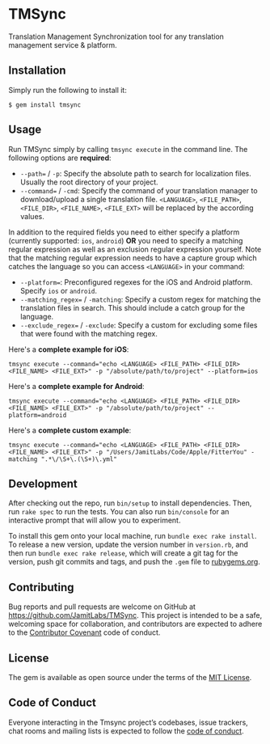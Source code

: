 # TMSync

Translation Management Synchronization tool for any translation management service & platform.

## Installation

Simply run the following to install it:

    $ gem install tmsync

## Usage

Run TMSync simply by calling `tmsync execute` in the command line. The following options are **required**:

- `--path=` / `-p`: Specify the absolute path to search for localization files. Usually the root directory of your project.
- `--command=` / `-cmd`: Specify the command of your translation manager to download/upload a single translation file. `<LANGUAGE>`, `<FILE_PATH>`, `<FILE_DIR>`, `<FILE_NAME>`, `<FILE_EXT>` will be replaced by the according values.

In addition to the required fields you need to either specify a platform (currently supported: `ios`, `android`) **OR** you need to specify a matching regular expression as well as an exclusion regular expression yourself. Note that the matching regular expression needs to have a capture group which catches the language so you can access `<LANGUAGE>` in your command:
- `--platform=`: Preconfigured regexes for the iOS and Android platform. Specify `ios` or `android`.
- `--matching_regex=` / `-matching`: Specify a custom regex for matching the translation files in search. This should include a catch group for the language.
- `--exclude_regex=` / `-exclude`: Specify a custom for excluding some files that were found with the matching regex.

Here's a **complete example for iOS**:

```
tmsync execute --command="echo <LANGUAGE> <FILE_PATH> <FILE_DIR> <FILE_NAME> <FILE_EXT>" -p "/absolute/path/to/project" --platform=ios
```

Here's a **complete example for Android**:

```
tmsync execute --command="echo <LANGUAGE> <FILE_PATH> <FILE_DIR> <FILE_NAME> <FILE_EXT>" -p "/absolute/path/to/project" --platform=android
```

Here's a **complete custom example**:

```
tmsync execute --command="echo <LANGUAGE> <FILE_PATH> <FILE_DIR> <FILE_NAME> <FILE_EXT>" -p "/Users/JamitLabs/Code/Apple/FitterYou" -matching ".*\/\S+\.(\S+)\.yml"
```



## Development

After checking out the repo, run `bin/setup` to install dependencies. Then, run `rake spec` to run the tests. You can also run `bin/console` for an interactive prompt that will allow you to experiment.

To install this gem onto your local machine, run `bundle exec rake install`. To release a new version, update the version number in `version.rb`, and then run `bundle exec rake release`, which will create a git tag for the version, push git commits and tags, and push the `.gem` file to [rubygems.org](https://rubygems.org).

## Contributing

Bug reports and pull requests are welcome on GitHub at https://github.com/JamitLabs/TMSync. This project is intended to be a safe, welcoming space for collaboration, and contributors are expected to adhere to the [Contributor Covenant](http://contributor-covenant.org) code of conduct.

## License

The gem is available as open source under the terms of the [MIT License](https://opensource.org/licenses/MIT).

## Code of Conduct

Everyone interacting in the Tmsync project’s codebases, issue trackers, chat rooms and mailing lists is expected to follow the [code of conduct](https://github.com/JamitLabs/TMSync/blob/stable/CODE_OF_CONDUCT.md).
